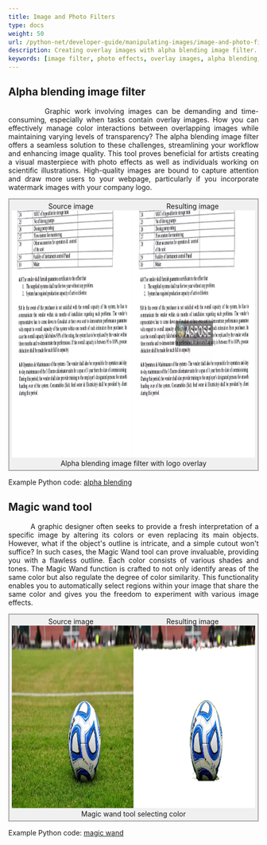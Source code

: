 ```yaml
---
title: Image and Photo Filters
type: docs
weight: 50
url: /python-net/developer-guide/manipulating-images/image-and-photo-filters/
description: Creating overlay images with alpha blending image filter. Watermark image with company logo.
keywords: [image filter, photo effects, overlay images, alpha blending, image effect, blending image, watermark images]
---
```


<style>
   .frame {
    border: 2px solid darkgray;
    padding: 5px;
    margin: 0 auto;
    background: #f0f0f0;
    align-items: center;
   }
   .frame figcaption {
    margin: 0 auto;
    display: flex;
    flex-direction: row;
    justify-content: center;
   }
   .container {
   display: flex;
   flex-direction: row;
   align-items: center;
   justify-content: space-around;
   }
</style>

## Alpha blending image filter

<p align='justify'>
&nbsp;&nbsp;&nbsp;&nbsp;&nbsp;&nbsp;&nbsp;&nbsp;
Graphic work involving images can be demanding and time-consuming, especially when tasks contain overlay images. How you can effectively manage color interactions between overlapping images while maintaining varying levels of transparency? The alpha blending image filter offers a seamless solution to these challenges, streamlining your workflow and enhancing image quality. This tool proves beneficial for artists creating a visual masterpiece with photo effects as well as individuals working on scientific illustrations. High-quality images are bound to capture attention and draw more users to your webpage, particularly if you incorporate watermark images with your company logo.
</p>

<figure class="frame">
<div class="container"><div>Source image</div><div>Resulting image</div></div>
<div class="container">
    <div>
        <img src="./images/sample.webp" alt="Original image" width="640" height="497"/>
    </div>
    <div>
        <img src="./images/blended_out.webp" alt="Alpha blending filter with company logo overlay" width="640" height="497"/>
    </div>
</div>
<figcaption>Alpha blending image filter with logo overlay</figcaption>
</figure>

Example Python code: [alpha blending](alpha-blending-image-filter)


## Magic wand tool

<p align='justify'>
&nbsp;&nbsp;&nbsp;&nbsp;&nbsp;&nbsp;&nbsp;&nbsp;
A graphic designer often seeks to provide a fresh interpretation of a specific image by altering its colors or even replacing its main objects. However, what if the object's outline is intricate, and a simple cutout won't suffice? In such cases, the Magic Wand tool can prove invaluable, providing you with a flawless outline. Each color consists of various shades and tones. The Magic Wand function is crafted to not only identify areas of the same color but also regulate the degree of color similarity. This functionality enables you to automatically select regions within your image that share the same color and gives you the freedom to experiment with various image effects.
</p>

<figure class="frame">
<div class="container"><div>Source image</div><div>Resulting image</div></div>
<div class="container">
    <div>
        <img src="./images/sample_ball.webp" alt="Magic wand tool original image" width="640" height="367"/>
    </div>
    <div>
        <img src="./images/magic_wand_python.webp" alt="Magic wand tool select color" width="640" height="367"/>
    </div>
</div>
<figcaption>Magic wand tool selecting color</figcaption>
</figure>

Example Python code: [magic wand](magic-wand-filter/)
